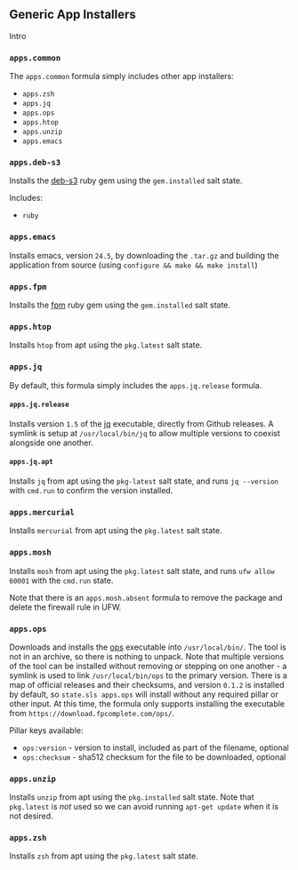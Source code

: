 ## Generic App Installers

Intro


### `apps.common`

The `apps.common` formula simply includes other app installers:

* `apps.zsh`
* `apps.jq`
* `apps.ops`
* `apps.htop`
* `apps.unzip`
* `apps.emacs`


### `apps.deb-s3`

Installs the [deb-s3](https://github.com/krobertson/deb-s3) ruby gem using the
`gem.installed` salt state.


Includes:

* `ruby`


### `apps.emacs`

Installs emacs, version `24.5`, by downloading the `.tar.gz` and building the
application from source (using `configure && make && make install`)


### `apps.fpm`

Installs the [fpm](https://github.com/jordansissel/fpm) ruby gem using the
`gem.installed` salt state.


### `apps.htop`

Installs `htop` from apt using the `pkg.latest` salt state.


### `apps.jq`

By default, this formula simply includes the `apps.jq.release` formula.


#### `apps.jq.release`

Installs version `1.5` of the [jq](https://github.com/stedolan/jq) executable,
directly from Github releases. A symlink is setup at `/usr/local/bin/jq` to
allow multiple versions to coexist alongside one another.


#### `apps.jq.apt`

Installs `jq` from apt using the `pkg-latest` salt state, and runs
`jq --version` with `cmd.run` to confirm the version installed.


### `apps.mercurial`

Installs `mercurial` from apt using the `pkg.latest` salt state.


### `apps.mosh`

Installs `mosh` from apt using the `pkg.latest` salt state, and runs
`ufw allow 60001` with the `cmd.run` state.

Note that there is an `apps.mosh.absent` formula to remove the package and
delete the firewall rule in UFW.


### `apps.ops`

Downloads and installs the [ops](https://github.com/fpco/ops) executable into
`/usr/local/bin/`. The tool is not in an archive, so there is nothing to unpack.
Note that multiple versions of the tool can be installed without removing or
stepping on one another - a symlink is used to link `/usr/local/bin/ops` to the
primary version. There is a map of official releases and their checksums, and
version `0.1.2` is installed by default, so `state.sls apps.ops` will install
without any required pillar or other input. At this time, the formula only
supports installing the executable from `https://download.fpcomplete.com/ops/`.

Pillar keys available:
* `ops:version` - version to install, included as part of the filename, optional
* `ops:checksum` - sha512 checksum for the file to be downloaded, optional


### `apps.unzip`

Installs `unzip` from apt using the `pkg.installed` salt state. Note that
`pkg.latest` is _not_ used so we can avoid running `apt-get update` when it is
not desired.


### `apps.zsh`

Installs `zsh` from apt using the `pkg.latest` salt state.

